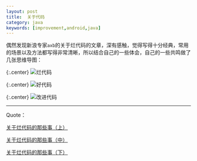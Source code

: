 ```yaml
---
layout: post
title:  关于代码
category: java
keywords: [improvement,android,java]
---
```


偶然发现新浪专家`axb`的关于烂代码的文章，深有感触，觉得写得十分经典，常用的场景以及方法都写得非常清晰，所以结合自己的一些体会，自己的一些共鸣做了几张思维导图：


{:.center}
![烂代码](http://7xqncp.com1.z0.glb.clouddn.com/assets/img/20161218/%E7%83%82%E4%BB%A3%E7%A0%81.png)


{:.center}
![好代码](http://7xqncp.com1.z0.glb.clouddn.com/assets/img/20161218/%E5%A5%BD%E4%BB%A3%E7%A0%81.png)


{:.center}
![改进代码](http://7xqncp.com1.z0.glb.clouddn.com/assets/img/20161218/%E6%94%B9%E8%BF%9B%E7%83%82%E4%BB%A3%E7%A0%81.png)



---

Quote：

[关于烂代码的那些事（上）](http://blog.2baxb.me/archives/1343)

[关于烂代码的那些事（中）](http://blog.2baxb.me/archives/1378)

[关于烂代码的那些事（下）](http://blog.2baxb.me/archives/1499)
